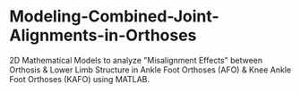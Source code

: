# Modeling-Combined-Joint-Alignments-in-Orthoses
2D Mathematical Models to analyze "Misalignment Effects" between Orthosis & Lower Limb Structure in Ankle Foot Orthoses (AFO) &amp; Knee Ankle Foot Orthoses (KAFO) using MATLAB.
